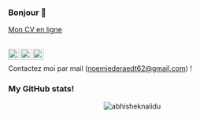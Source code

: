### Bonjour 👋

[Mon CV en ligne](https://noemie-deraedt.fr)

<br/>

<a href="https://www.instagram.com/noemie.deraedt62">
  <img align="left" alt="Noémie's Instagram" width="22px" src="https://raw.githubusercontent.com/hussainweb/hussainweb/main/icons/instagram.png" />
</a>
<a href="https://twitter.com/noemie_deraedt">
  <img align="left" alt="Noémie Deraedt | Twitter" width="22px" src="https://raw.githubusercontent.com/peterthehan/peterthehan/master/assets/twitter.svg" />
</a>
<a href="https://www.linkedin.com/in/noemie-deraedt/">
  <img align="left" alt="Noémie's LinkedIn" width="22px" src="https://raw.githubusercontent.com/peterthehan/peterthehan/master/assets/linkedin.svg" />
</a>

<br/>

Contactez moi par mail (noemiederaedt62@gmail.com) !

### My GitHub stats!
<p align="center"> <img src="https://github-readme-stats.vercel.app/api?username=NoemieDeraedt&show_icons=true&theme=gotham" alt="abhisheknaiidu" />
